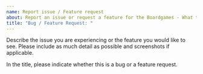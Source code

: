 ```yaml
---
name: Report issue / Feature request
about: Report an issue or request a feature for the Boardgames - What to play next? app.
title: "Bug / Feature Request: "
---
```


Describe the issue you are experiencing or the feature you would like to see. Please include as much detail as possible and screenshots if applicable.

In the title, please indicate whether this is a bug or a feature request.